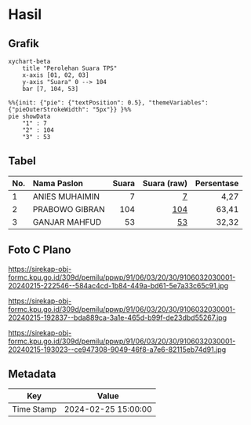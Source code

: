 # Hasil

## Grafik

```mermaid
xychart-beta
    title "Perolehan Suara TPS"
    x-axis [01, 02, 03]
    y-axis "Suara" 0 --> 104
    bar [7, 104, 53]
```

```mermaid
%%{init: {"pie": {"textPosition": 0.5}, "themeVariables": {"pieOuterStrokeWidth": "5px"}} }%%
pie showData
    "1" : 7
    "2" : 104
    "3" : 53
```

## Tabel

| No. | Nama Paslon    | Suara | Suara (raw) | Persentase |
|:--- |:-------------- | -----:| -----------:| ----------:|
| 1   | ANIES MUHAIMIN | 7     | [7][p-1]    | 4,27       |
| 2   | PRABOWO GIBRAN | 104   | [104][p-2]  | 63,41      |
| 3   | GANJAR MAHFUD  | 53    | [53][p-3]   | 32,32      |


[p-1]: https://github.com/gigit-pemilu/pemilu-2024-91-papua/blob/main/pilpres/hitung-suara/sub/91-papua/sub/06-biak-numfor/sub/03-biak-timur/sub/2030-rim/sub/001-tps/sub/paslon-1.txt
[p-2]: https://github.com/gigit-pemilu/pemilu-2024-91-papua/blob/main/pilpres/hitung-suara/sub/91-papua/sub/06-biak-numfor/sub/03-biak-timur/sub/2030-rim/sub/001-tps/sub/paslon-2.txt
[p-3]: https://github.com/gigit-pemilu/pemilu-2024-91-papua/blob/main/pilpres/hitung-suara/sub/91-papua/sub/06-biak-numfor/sub/03-biak-timur/sub/2030-rim/sub/001-tps/sub/paslon-3.txt

## Foto C Plano

https://sirekap-obj-formc.kpu.go.id/309d/pemilu/ppwp/91/06/03/20/30/9106032030001-20240215-222546--584ac4cd-1b84-449a-bd61-5e7a33c65c91.jpg

https://sirekap-obj-formc.kpu.go.id/309d/pemilu/ppwp/91/06/03/20/30/9106032030001-20240215-192837--bda889ca-3a1e-465d-b99f-de23dbd55267.jpg

https://sirekap-obj-formc.kpu.go.id/309d/pemilu/ppwp/91/06/03/20/30/9106032030001-20240215-193023--ce947308-9049-46f8-a7e6-82115eb74d91.jpg


## Metadata

| Key        | Value               |
| ---------- | ------------------- |
| Time Stamp | 2024-02-25 15:00:00 |



